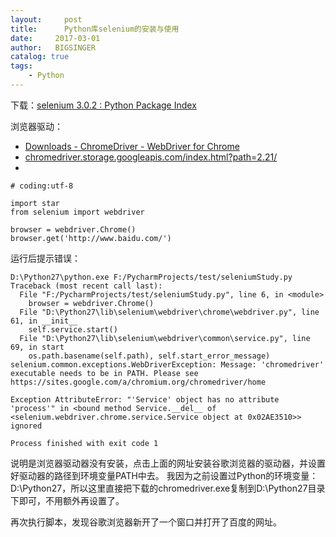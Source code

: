 ```yaml
---
layout:     post
title:      Python库selenium的安装与使用
date:     2017-03-01
author:   BIGSINGER
catalog: true
tags: 
    - Python
---
```


下载：[selenium 3\.0\.2 : Python Package Index](https://pypi.python.org/pypi/selenium#downloads)

浏览器驱动：
- [Downloads \- ChromeDriver \- WebDriver for Chrome](https://sites.google.com/a/chromium.org/chromedriver/downloads)
- [chromedriver\.storage\.googleapis\.com/index\.html?path=2\.21/](http://chromedriver.storage.googleapis.com/index.html?path=2.21/)
- 
```
# coding:utf-8

import star
from selenium import webdriver

browser = webdriver.Chrome()
browser.get('http://www.baidu.com/')
```

运行后提示错误：
```
D:\Python27\python.exe F:/PycharmProjects/test/seleniumStudy.py
Traceback (most recent call last):
  File "F:/PycharmProjects/test/seleniumStudy.py", line 6, in <module>
    browser = webdriver.Chrome()
  File "D:\Python27\lib\selenium\webdriver\chrome\webdriver.py", line 61, in __init__
    self.service.start()
  File "D:\Python27\lib\selenium\webdriver\common\service.py", line 69, in start
    os.path.basename(self.path), self.start_error_message)
selenium.common.exceptions.WebDriverException: Message: 'chromedriver' executable needs to be in PATH. Please see https://sites.google.com/a/chromium.org/chromedriver/home

Exception AttributeError: "'Service' object has no attribute 'process'" in <bound method Service.__del__ of <selenium.webdriver.chrome.service.Service object at 0x02AE3510>> ignored

Process finished with exit code 1
```
说明是浏览器驱动器没有安装，点击上面的网址安装谷歌浏览器的驱动器，并设置好驱动器的路径到环境变量PATH中去。
我因为之前设置过Python的环境变量：D:\Python27，所以这里直接把下载的chromedriver.exe复制到D:\Python27目录下即可，不用额外再设置了。

再次执行脚本，发现谷歌浏览器新开了一个窗口并打开了百度的网址。
